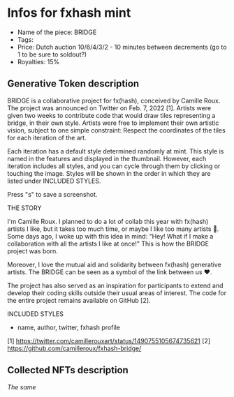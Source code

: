 # Infos for fxhash mint

- Name of the piece: BRIDGE
- Tags: 
- Price: Dutch auction 10/6/4/3/2 - 10 minutes between decrements (go to 1 to be sure to soldout?)
- Royalties: 15%

## Generative Token description

BRIDGE is a collaborative project for fx(hash), conceived by Camille Roux. The project was announced on Twitter on Feb. 7, 2022 [1]. Artists were given two weeks to contribute code that would draw tiles representing a bridge, in their own style. Artists were free to implement their own artistic vision, subject to one simple constraint: Respect the coordinates of the tiles for each iteration of the art. 

Each iteration has a default style determined randomly at mint. This style is named in the features and displayed in the thumbnail. However, each iteration includes all styles, and you can cycle through them by clicking or touching the image. Styles will be shown in the order in which they are listed under INCLUDED STYLES.

Press "s" to save a screenshot.

THE STORY

I'm Camille Roux. I planned to do a lot of collab this year with fx(hash) artists I like, but it takes too much time, or maybe I like too many artists 🤣. Some days ago, I woke up with this idea in mind: "Hey! What if I make a collaboration with all the artists I like at once!" This is how the BRIDGE project was born.

Moreover, I love the mutual aid and solidarity between fx(hash) generative artists. The BRIDGE can be seen as a symbol of the link between us ♥️.

The project has also served as an inspiration for participants to extend and develop their coding skills outside their usual areas of interest. The code for the entire project remains available on GitHub [2].

INCLUDED STYLES

- name, author, twitter, fxhash profile

[1] https://twitter.com/camillerouxart/status/1490755105674735621
[2] https://github.com/camilleroux/fxhash-bridge/

## Collected NFTs description
*The same*
